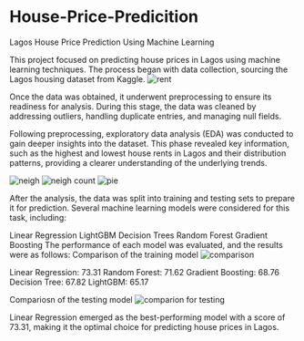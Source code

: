 # House-Price-Predicition
Lagos House Price Prediction Using Machine Learning

This project focused on predicting house prices in Lagos using machine learning techniques. The process began with data collection, sourcing the Lagos housing dataset from Kaggle.
![rent](https://github.com/user-attachments/assets/af28bf37-8426-4c56-b821-2c4acbd8508d)

Once the data was obtained, it underwent preprocessing to ensure its readiness for analysis. During this stage, the data was cleaned by addressing outliers, handling duplicate entries, and managing null fields.

Following preprocessing, exploratory data analysis (EDA) was conducted to gain deeper insights into the dataset. This phase revealed key information, such as the highest and lowest house rents in Lagos and their distribution patterns, providing a clearer understanding of the underlying trends.

![neigh](https://github.com/user-attachments/assets/1fed6cb0-98b1-489b-8608-8769b67eab46)
![neigh count](https://github.com/user-attachments/assets/7326cc7e-1d9c-4084-82ed-22188bd8d6a9)
![pie](https://github.com/user-attachments/assets/97eef7a4-c63f-44a2-973e-f6e504373d37)

After the analysis, the data was split into training and testing sets to prepare it for prediction. Several machine learning models were considered for this task, including:

Linear Regression
LightGBM
Decision Trees
Random Forest
Gradient Boosting
The performance of each model was evaluated, and the results were as follows:
Comparison of the training model
![comparison](https://github.com/user-attachments/assets/14061712-0418-4f0f-a34b-8b320b691335)

Linear Regression: 73.31
Random Forest: 71.62
Gradient Boosting: 68.76
Decision Tree: 67.82
LightGBM: 65.17

Compariosn of the testing model
![comparion for testing](https://github.com/user-attachments/assets/2a64709c-6ff7-49d2-8e23-1ea64155580c)

Linear Regression emerged as the best-performing model with a score of 73.31, making it the optimal choice for predicting house prices in Lagos.









